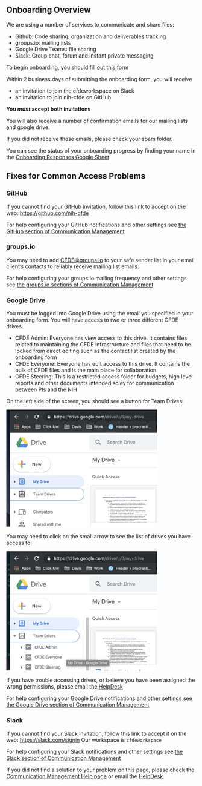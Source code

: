 ## Onboarding Overview

We are using a number of services to communicate and share files:
  - Github: Code sharing, organization and deliverables tracking
  - groups.io: mailing lists
  - Google Drive Teams: file sharing
  - Slack: Group chat, forum and instant private messaging
  
  
To begin onboarding, you should fill out [this form](https://forms.gle/wsBAYevSQNVfG5eF9)

Within 2 business days of submitting the onboarding form, you will receive 
- an invitation to join the cfdeworkspace on Slack
- an invitation to join nih-cfde on GitHub

**You *must* accept both invitations**

You will also receive a number of confirmation emails for our mailing lists and google drive.

If you did not receive these emails, please check your spam folder. 

You can see the status of your onboarding progress by finding your name in the [Onboarding Responses Google Sheet](https://docs.google.com/spreadsheets/d/16JcTqlkCRPqrSnykqshrVM2XLf_3HJJiPpAb7qBaOug/edit?usp=sharing).

## Fixes for Common Access Problems

### GitHub
If you cannot find your GitHub invitation, follow this link to accept on the web: https://github.com/nih-cfde

For help configuring your GitHub notifications and other settings see [the GitHub section of Communication Management](https://github.com/nih-cfde/organization/blob/master/CommunicationManagementHelp.md#github-help)

### groups.io
You may need to add CFDE@groups.io to your safe sender list in your email client’s contacts
to reliably receive mailing list emails.

For help configuring your groups.io mailing frequency and other settings see [the groups.io sections of Communication Management](https://github.com/nih-cfde/organization/blob/master/CommunicationManagementHelp.md#groupsio-help)

### Google Drive
You must be logged into Google Drive using the email you specified in your onboarding form. 
You will have access to two or three different CFDE drives.
 - CFDE Admin: Everyone has view access to this drive. It contains files related to maintaining 
 the CFDE infrastructure and files that need to be locked from direct editing such as the contact
 list created by the onboarding form
 - CFDE Everyone: Everyone has edit access to this drive. It contains the bulk of CFDE files and
 is the main place for collaboration
 - CFDE Steering: This is a restricted access folder for budgets, high level reports and other documents
 intended soley for communication between PIs and the NIH
 
On the left side of the screen, you should see a button for Team Drives:

<img src="/images/teamdrive1.png" alt="Team Drives" width="400"/>

You may need to click on the small arrow to see the list of drives you have access to:

<img src="/images/teamdrive2.png" alt="Show Team Drives" width="400"/>

If you have trouble accessing drives, or believe you have been assigned the wrong permissions,
please email the [HelpDesk](mailto:autohelp+int+851+6545985337373134556@CFDE.groups.io)

For help configuring your Google Drive notifications and other settings see [the Google Drive section of Communication Management](https://github.com/nih-cfde/organization/blob/master/CommunicationManagementHelp.md#google-drive-help)


### Slack
If you cannot find your Slack invitation, follow this link to accept it on the web: https://slack.com/signin 
Our workspace is `cfdeworkspace`

For help configuring your Slack notifications and other settings see [the Slack section of Communication Management](https://github.com/nih-cfde/organization/blob/master/CommunicationManagementHelp.md#slack-help)


If you did not find a solution to your problem on this page, please check the [Communication Management Help page](./CommunicationManagementHelp.md) or email the [HelpDesk](mailto:autohelp+int+851+6545985337373134556@CFDE.groups.io)
